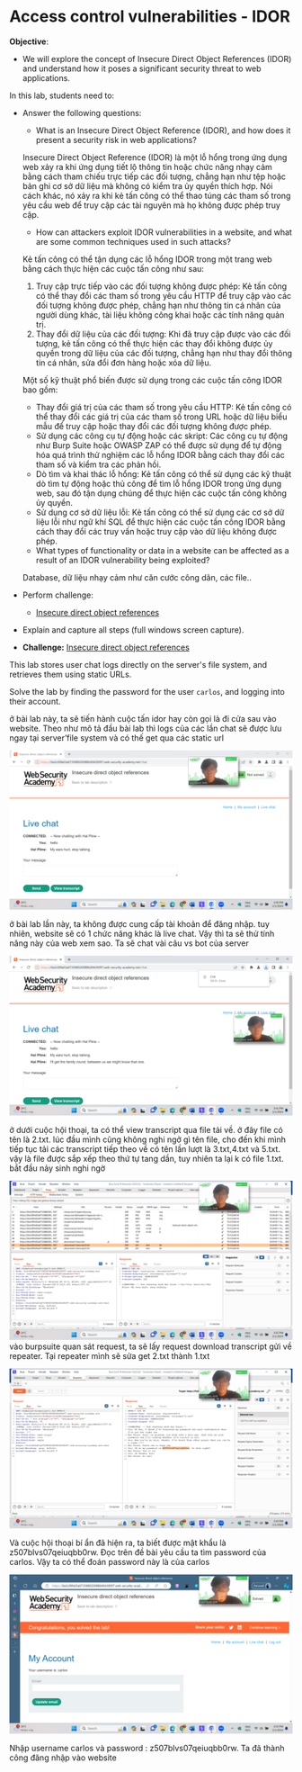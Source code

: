 # Access control vulnerabilities - IDOR

**Objective**:

* We will explore the concept of Insecure Direct Object References (IDOR) and understand how it poses a significant security threat to web applications.

In this lab, students need to:

*   Answer the following questions:

    * What is an Insecure Direct Object Reference (IDOR), and how does it present a security risk in web applications?

    &#x20;Insecure Direct Object Reference (IDOR) là một lỗ hổng trong ứng dụng web xảy ra khi ứng dụng tiết lộ thông tin hoặc chức năng nhạy cảm bằng cách tham chiếu trực tiếp các đối tượng, chẳng hạn như tệp hoặc bản ghi cơ sở dữ liệu mà không có kiểm tra ủy quyền thích hợp. Nói cách khác, nó xảy ra khi kẻ tấn công có thể thao túng các tham số trong yêu cầu web để truy cập các tài nguyên mà họ không được phép truy cập.

    * How can attackers exploit IDOR vulnerabilities in a website, and what are some common techniques used in such attacks?



    Kẻ tấn công có thể tận dụng các lỗ hổng IDOR trong một trang web bằng cách thực hiện các cuộc tấn công như sau:

    1. Truy cập trực tiếp vào các đối tượng không được phép: Kẻ tấn công có thể thay đổi các tham số trong yêu cầu HTTP để truy cập vào các đối tượng không được phép, chẳng hạn như thông tin cá nhân của người dùng khác, tài liệu không công khai hoặc các tính năng quản trị.
    2. Thay đổi dữ liệu của các đối tượng: Khi đã truy cập được vào các đối tượng, kẻ tấn công có thể thực hiện các thay đổi không được ủy quyền trong dữ liệu của các đối tượng, chẳng hạn như thay đổi thông tin cá nhân, sửa đổi đơn hàng hoặc xóa dữ liệu.

    Một số kỹ thuật phổ biến được sử dụng trong các cuộc tấn công IDOR bao gồm:

    * Thay đổi giá trị của các tham số trong yêu cầu HTTP: Kẻ tấn công có thể thay đổi các giá trị của các tham số trong URL hoặc dữ liệu biểu mẫu để truy cập hoặc thay đổi các đối tượng không được phép.
    * Sử dụng các công cụ tự động hoặc các skript: Các công cụ tự động như Burp Suite hoặc OWASP ZAP có thể được sử dụng để tự động hóa quá trình thử nghiệm các lỗ hổng IDOR bằng cách thay đổi các tham số và kiểm tra các phản hồi.
    * Dò tìm và khai thác lỗ hổng: Kẻ tấn công có thể sử dụng các kỹ thuật dò tìm tự động hoặc thủ công để tìm lỗ hổng IDOR trong ứng dụng web, sau đó tận dụng chúng để thực hiện các cuộc tấn công không ủy quyền.
    * Sử dụng cơ sở dữ liệu lỗi: Kẻ tấn công có thể sử dụng các cơ sở dữ liệu lỗi như ngữ khí SQL để thực hiện các cuộc tấn công IDOR bằng cách thay đổi các truy vấn hoặc truy cập vào dữ liệu không được phép.
    * What types of functionality or data in a website can be affected as a result of an IDOR vulnerability being exploited?

    &#x20;      Database, dữ liệu nhạy cảm như căn cước công dân, các file..
* Perform challenge:
  * [Insecure direct object references](https://portswigger.net/web-security/access-control/lab-insecure-direct-object-references)
* Explain and capture all steps (full windows screen capture).
* **Challenge:** [Insecure direct object references](https://portswigger.net/web-security/access-control/lab-insecure-direct-object-references)

This lab stores user chat logs directly on the server's file system, and retrieves them using static URLs.

Solve the lab by finding the password for the user `carlos`, and logging into their account.

ở bài lab này, ta sẽ tiến hành cuộc tấn idor hay còn gọi là đi cửa sau vào website. Theo như mô tả đầu bài lab thì logs của các lần chat sẽ được lưu ngay tại server’file system và có thế get qua các static url

![](<.gitbook/assets/0 (2).png>)

ở bài lab lần này, ta không được cung cấp tài khoản để đăng nhập. tuy nhiên, website sẽ có 1 chức năng khác là live chat. Vậy thì ta sẽ thử tính năng này của web xem sao. Ta sẽ chat vài câu vs bot của server

![](<.gitbook/assets/1 (2).png>)

ở dưới cuộc hội thoại, ta có thể view transcript qua file tải về. ở đây file có tên là 2.txt. lúc đầu mình cũng không nghi ngở gì tên file, cho đến khi mình tiếp tục tải các transcript tiếp theo về có tên lần lượt là 3.txt,4.txt và 5.txt. vậy là file được sắp xếp theo thứ tự tang dần, tuy nhiên ta lại k có file 1.txt. bắt đầu nảy sinh nghi ngờ

![](<.gitbook/assets/2 (2).png>) vào burpsuite quan sát request, ta sẽ lấy request download transcript gửi về repeater. Tại repeater mình sẽ sửa get 2.txt thành 1.txt

![](<.gitbook/assets/3 (2).png>)

Và cuộc hội thoại bí ẩn đã hiện ra, ta biết được mật khẩu là z507blvs07qeiuqbb0rw. Đọc trên đề bài yêu cầu ta tìm password của carlos. Vậy ta có thể đoán password này là của carlos

![](<.gitbook/assets/4 (2).png>)

Nhập username carlos và password : z507blvs07qeiuqbb0rw. Ta đã thành công đăng nhập vào website
